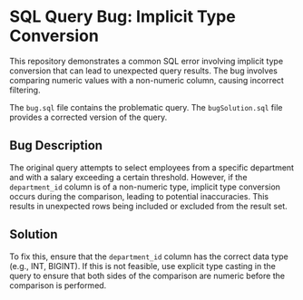 # SQL Query Bug: Implicit Type Conversion

This repository demonstrates a common SQL error involving implicit type conversion that can lead to unexpected query results.  The bug involves comparing numeric values with a non-numeric column, causing incorrect filtering.

The `bug.sql` file contains the problematic query. The `bugSolution.sql` file provides a corrected version of the query.

## Bug Description

The original query attempts to select employees from a specific department and with a salary exceeding a certain threshold. However, if the `department_id` column is of a non-numeric type, implicit type conversion occurs during the comparison, leading to potential inaccuracies.  This results in unexpected rows being included or excluded from the result set.

## Solution

To fix this, ensure that the `department_id` column has the correct data type (e.g., INT, BIGINT). If this is not feasible, use explicit type casting in the query to ensure that both sides of the comparison are numeric before the comparison is performed.